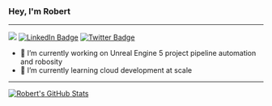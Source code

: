 ### Hey, I'm Robert
_____

![](https://komarev.com/ghpvc/?username=robert-clayton&color=blue&style=flat-square) [![LinkedIn Badge](https://img.shields.io/badge/-LinkedIn-0e76a8?style=flat-square&logo=Linkedin&logoColor=white)](https://linkedin.com/in/r-clayton) [![Twitter Badge](https://img.shields.io/badge/-Twitter-00acee?style=flat-square&logo=Twitter&logoColor=white)](https://twitter.com/mrrobertclayton)

- 🔭 I’m currently working on Unreal Engine 5 project pipeline automation and robosity
- 🌱 I’m currently learning cloud development at scale

_____



[![Robert's GitHub Stats](https://github-readme-stats.vercel.app/api?username=robert-clayton&theme=dracula)](https://github.com/anuraghazra/github-readme-stats)




